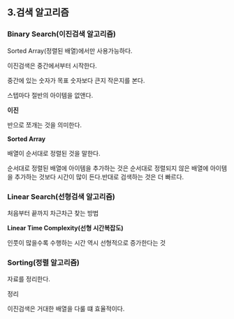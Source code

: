 ## 3.검색 알고리즘

### Binary Search(이진검색 알고리즘)

Sorted Array(정렬된 배열)에서만 사용가능하다.

이진검색은 중간에서부터 시작한다.

중간에 있는 숫자가 목표 숫자보다 큰지 작은지를 본다.

스텝마다 절반의 아이템을 없앤다.

**이진**

반으로 쪼개는 것을 의미한다.

**Sorted Array**

배열이 순서대로 정렬된 것을 말한다.

순서대로 정렬된 배열에 아이템을 추가하는 것은 순서대로 정렬되지 않은 배열에 아이템을 추가하는 것보다 시간이 많이 든다.반대로 검색하는 것은 더 빠르다.

### Linear Search(선형검색 알고리즘)

처음부터 끝까지 차근차근 찾는 방법

**Linear Time Complexity(선형 시간복잡도)**

인풋이 많을수록 수행하는 시간 역시 선형적으로 증가한다는 것

### Sorting(정렬 알고리즘)

자료를 정리한다.

 

정리

이진검색은 거대한 배열을 다룰 떄 효율적이다.
